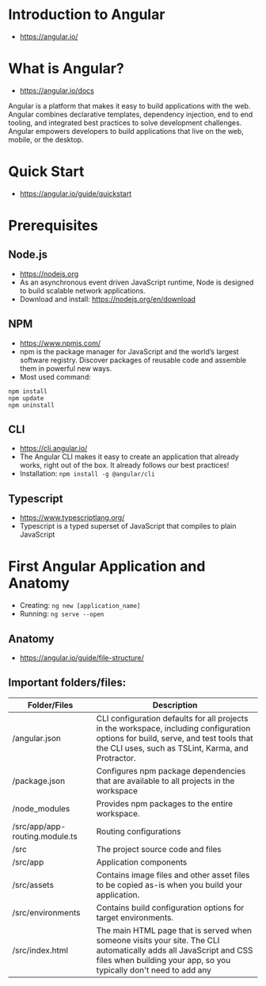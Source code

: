 
# Introduction to Angular
- https://angular.io/

# What is Angular?
- https://angular.io/docs

Angular is a platform that makes it easy to build applications with the web. Angular combines declarative templates, dependency injection, end to end tooling, and integrated best practices to solve development challenges. Angular empowers developers to build applications that live on the web, mobile, or the desktop.

# Quick Start
- https://angular.io/guide/quickstart

# Prerequisites

## Node.js
- https://nodejs.org
- As an asynchronous event driven JavaScript runtime, Node is designed to build scalable network applications.
- Download and install: https://nodejs.org/en/download

## NPM
- https://www.npmjs.com/
- npm is the package manager for JavaScript and the world’s largest software registry. Discover packages of reusable code and assemble them in powerful new ways.
- Most used command:
```
npm install
npm update
npm uninstall
```

## CLI
- https://cli.angular.io/
- The Angular CLI makes it easy to create an application that already works, right out of the box. It already follows our best practices!
- Installation:
```npm install -g @angular/cli```

## Typescript
- https://www.typescriptlang.org/
- Typescript is a typed superset of JavaScript that compiles to plain JavaScript

# First Angular Application and Anatomy
- Creating: ```ng new [application_name]```
- Running: ```ng serve --open```

## Anatomy
- https://angular.io/guide/file-structure/

## Important folders/files:

| Folder/Files | Description |
-------------- | -----------
| /angular.json	| CLI configuration defaults for all projects in the workspace, including configuration options for build, serve, and test tools that the CLI uses, such as TSLint, Karma, and Protractor. |
| /package.json	| Configures npm package dependencies that are available to all projects in the workspace |
| /node_modules	| Provides npm packages to the entire workspace. |
| /src/app/app-routing.module.ts | Routing configurations |
| /src | The project source code and files |
| /src/app | Application components |
| /src/assets | Contains image files and other asset files to be copied as-is when you build your application. |
| /src/environments | Contains build configuration options for target environments. |
| /src/index.html | The main HTML page that is served when someone visits your site. The CLI automatically adds all JavaScript and CSS files when building your app, so you typically don't need to add any <script> or<link> tags here manually. |
| /src/styles.css | Global styles |
| /src/main.ts | The main entry point for your app. Compiles the application with the JIT compiler and bootstraps the application's root module (AppModule) to run in the browser. |
| /src/app/ | Contains your app's logic and data. Angular components, templates, and styles go here. | 
| /src/app/app.component.ts | Defines the logic for the app's root component, named AppComponent. The view associated with this root component becomes the root of the view hierarchy as you add components and services to your app. | 
| /src/app/app.component.html | Defines the HTML template associated with the root AppComponent. |
| /src/app/app.component.css | Defines the base CSS stylesheet for the root AppComponent. |
| /src/app/app.component.spec.ts | Defines a unit test for the root AppComponent. |
| /src/app/app.module.ts | Defines the root module, named AppModule, that tells Angular how to assemble the application. |
| /src/app/ | Contains image files and other asset files to be copied as-is when you build your application.	Contains image files and other asset files to be copied as-is when you build your application. |

## Files to inspect
- /angular.json
- /package.json
- /src/app/app.module.ts
- /src/app/app-routing.module.ts
- /src/index.html
  - `<app-root></app-root>`
- /src/styles.css
- /src/app/app.component.ts
- /src/app/app.component.html
- /src/app/app.component.css
  - `selector: 'app-root'`
- /src/app/app.component.spec.ts
- /node_modules

# Preparing for a new project

## Cleaning files

### app.component.ts
```
import { Component } from '@angular/core';

@Component({
  selector: 'app-root',
  templateUrl: './app.component.html',
  styleUrls: ['./app.component.css']
})
export class AppComponent {
}
```

### app.component.html
```
<div style="text-align:center">
  <h1>Learning Angular</h1>
</div>
<router-outlet></router-outlet>
```

## Creating a component
- command: `ng generate component data-binding`
- output:
```
CREATE src/app/data-binding/data-binding.component.html (31 bytes)
CREATE src/app/data-binding/data-binding.component.spec.ts (664 bytes)
CREATE src/app/data-binding/data-binding.component.ts (292 bytes)
CREATE src/app/data-binding/data-binding.component.css (0 bytes)
```
- Inspect each file

## Adding the component to the Application
- Add the component `selector` as an HTML tag to the `app.component.html`

# Basics about data binding and HTML template
## Showing component properties with interpolation
  - Use the double curly braces: `{{property / expression}}`
### Component class
```
import { Component, OnInit } from '@angular/core';
@Component({
  selector: 'app-data-binding',
  templateUrl: './data-binding.component.html',
  styleUrls: ['./data-binding.component.css']
})
export class DataBindingComponent implements OnInit {
  user_name: string;
  constructor() { 
    this.user_name = "Jose";
  }
  ngOnInit() {
  }
}
```
### HTML template
```
<p>
  User Name: {{user_name}} has {{user_name.length}} characters
</p>
```
# Showing data with tnterpoloation looping thru data
- Use `*ngFor="let element of collection"` directive
## Component class
```
import { Component, OnInit } from '@angular/core';
@Component({
  selector: 'app-data-binding',
  templateUrl: './data-binding.component.html',
  styleUrls: ['./data-binding.component.css']
})
export class DataBindingComponent implements OnInit {
  names: string[];
  constructor() { 
    this.names = ['Jose', 'Leila', 'Artur'];
  }
  ngOnInit() {
  }
}
```
## HTML template
```
<ul>
  <li *ngFor="let name of names">{{name}} has {{name?.length}} characters</li>
</ul>
```

# Showing components conditionally
- Use `*ngIf='condition'` directive
## HTML template
```
<ul *ngIf="names?.length >= 3">
  <li *ngFor="let name of names">{{name}}</li>
</ul>
```

# User input
## Binding a method to a button click
- Use the notation: (event)="method()"
### Component class
```
import { Component, OnInit } from '@angular/core';
@Component({
  selector: 'app-data-binding',
  templateUrl: './data-binding.component.html',
  styleUrls: ['./data-binding.component.css']
})
export class DataBindingComponent implements OnInit {
  names: string[];
  constructor() { 
    this.names = [];
  }
  ngOnInit() {
  }
  addName () {
    alert("Add User clicked!");
  }
}
```
### HTML template
```
<button (click)="addName()">Add Name</button>
<ul>
  <li *ngFor="let name of names">{{name}} has {{name?.length}} characters</li>
</ul>
```

## Getting user input from a template reference variable
- Use the # to declare a template reference variable
### Component class
```
import { Component, OnInit } from '@angular/core';
@Component({
  selector: 'app-data-binding',
  templateUrl: './data-binding.component.html',
  styleUrls: ['./data-binding.component.css']
})
export class DataBindingComponent implements OnInit {
  
  names: string[];

  constructor() { 
    this.names = [];
  }

  ngOnInit() {}

  addName (newName: any) {
    debugger;
    this.names.push(newName.value);
    newName.value = '';
  }
}
```
### HTML Template
```
<input type="text" #newName>
<button (click)="addName(newName)">Add Name</button>
<ul>
  <li *ngFor="let name of names">{{name}} has {{name?.length}} characters</li>
</ul>
```

## Getting user input by binding a HTML component to a component property
- Use the two way databind decorator `[(property)]`
- Change the `app.module.ts` file to add the Forms module
### app.module.ts
```
import { BrowserModule } from '@angular/platform-browser';
import { NgModule } from '@angular/core';
import { AppRoutingModule } from './app-routing.module';
import { AppComponent } from './app.component';
import { DataBindingComponent } from './data-binding/data-binding.component';
import { FormsModule } from '@angular/forms';

@NgModule({
  declarations: [
    AppComponent,
    DataBindingComponent
  ],
  imports: [
    BrowserModule,
    AppRoutingModule,
    FormsModule
  ],
  providers: [],
  bootstrap: [AppComponent]
})
export class AppModule { }
```

### HTML Template
<input type="text" [(ngModel)]="newName" />
<button (click)="addName()">Add Name</button>
<ul>
  <li *ngFor="let name of names">{{name}} has {{name?.length}} characters</li>
</ul>

# Architecture Overview
## Modules
## Components
## Templates, Directives, and data binding
## Services and dependency injection
## Routing


